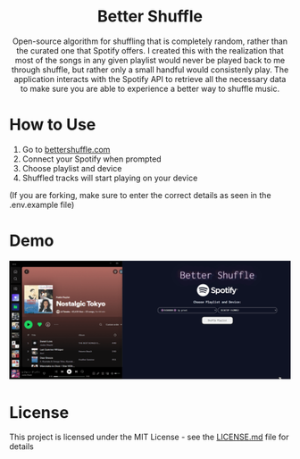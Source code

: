 <div align = "center">
  <h1 align="center">Better Shuffle</h1>
  <p align="center">
  Open-source algorithm for shuffling that is completely random, rather than the curated one that Spotify offers. I created this with the realization that most of the songs in any given playlist would never be played back to me through shuffle, but rather only a small handful would consistenly play. The application interacts with the Spotify API to retrieve all the necessary data to make sure you are able to experience a better way to shuffle music.
  </p>
</div>

# How to Use
1. Go to <a target="_blank" rel="noopener noreferrer" href="https://bettershuffle.com/"> bettershuffle.com</a>
2. Connect your Spotify when prompted
3. Choose playlist and device
4. Shuffled tracks will start playing on your device

(If you are forking, make sure to enter the correct details as seen in the .env.example file)

# Demo
![](https://github.com/preettank/spotify-better-shuffle/blob/develop/demo.gif)

# License
This project is licensed under the MIT License - see the [LICENSE.md](https://github.com/preettank/spotify-better-shuffle/blob/develop/LICENSE) file for details